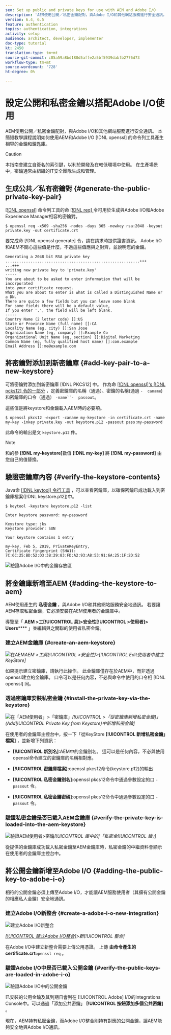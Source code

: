 ```yaml
---
seo: Set up public and private keys for use with AEM and Adobe I/O
description: 'AEM使用公開／私密金鑰配對，與Adobe I/O和其他網站服務進行安全通訊。 本簡短教學課程說明如何使用可搭配AEM和Adobe I/O運作的openssl命令列工具來產生相容的金鑰和鑰匙圈。 '
version: 6.4, 6.5
feature: authentication
topics: authentication, integrations
activity: setup
audience: architect, developer, implementer
doc-type: tutorial
kt: 2450
translation-type: tm+mt
source-git-commit: c85a59a8bd180d5affe2a5bf5939dabfb2776d73
workflow-type: tm+mt
source-wordcount: '728'
ht-degree: 0%

---
```



# 設定公開和私密金鑰以搭配Adobe I/O使用

AEM使用公開／私密金鑰配對，與Adobe I/O和其他網站服務進行安全通訊。 本簡短教學課程說明如何使用AEM和Adobe I/O [!DNL openssl] 的命令列工具產生相容的金鑰和鑰匙庫。

>[!CAUTION]
>
>本指南會建立自簽名的索引鍵，以利於開發及在較低環境中使用。 在生產場景中，密鑰通常由組織的IT安全團隊生成和管理。

## 生成公共／私有密鑰對 {#generate-the-public-private-key-pair}

[[!DNL openssl]](https://www.openssl.org/docs/man1.0.2/man1/openssl.html) 命令列工具的命 [[!DNL req] ](https://www.openssl.org/docs/man1.0.2/man1/req.html) 令可用於生成與Adobe I/O和Adobe Experience Manager相容的密鑰對。

```shell
$ openssl req -x509 -sha256 -nodes -days 365 -newkey rsa:2048 -keyout private.key -out certificate.crt
```

要完成命 [!DNL openssl generate] 令，請在請求時提供證書資訊。 Adobe I/O和AEM不關心這些值是什麼，不過這些值應與之對齊，並說明您的金鑰。

```
Generating a 2048 bit RSA private key
...........................................................+++
...+++
writing new private key to 'private.key'
-----
You are about to be asked to enter information that will be incorporated
into your certificate request.
What you are about to enter is what is called a Distinguished Name or a DN.
There are quite a few fields but you can leave some blank
For some fields there will be a default value,
If you enter '.', the field will be left blank.
-----
Country Name (2 letter code) []:US
State or Province Name (full name) []:CA
Locality Name (eg, city) []:San Jose
Organization Name (eg, company) []:Example Co
Organizational Unit Name (eg, section) []:Digital Marketing
Common Name (eg, fully qualified host name) []:com.example
Email Address []:me@example.com
```

## 將密鑰對添加到新密鑰庫 {#add-key-pair-to-a-new-keystore}

可將密鑰對添加到新密鑰庫 [!DNL PKCS12] 中。 作為命 [[!DNL openssl]'s [!DNL pcks12] 令的一部分](https://www.openssl.org/docs/man1.0.2/man1/pkcs12.html) ，定義密鑰庫的名稱（通過）、密鑰的名稱(通過 `-  caname`)和密鑰庫的口令（通過） `-name``-  passout`。

這些值是將keystore和金鑰載入AEM時的必要項。

```shell
$ openssl pkcs12 -export -caname my-keystore -in certificate.crt -name my-key -inkey private.key -out keystore.p12 -passout pass:my-password
```

此命令的輸出是文 `keystore.p12` 件。

>[!NOTE]
>
>和的參 **[!DNL my-keystore]**&#x200B;數值 **[!DNL my-key]** 將 **[!DNL my-password]** 由您自己的值替換。

## 驗證密鑰庫內容 {#verify-the-keystore-contents}

Java命 [[!DNL keytool] 令行工具](https://docs.oracle.com/middleware/1213/wls/SECMG/keytool-summary-appx.htm#SECMG818) ，可以查看密鑰庫，以確保密鑰已成功載入到密鑰庫檔案([!DNL keystore.p12])中。

```shell
$ keytool -keystore keystore.p12 -list

Enter keystore password: my-password

Keystore type: jks
Keystore provider: SUN

Your keystore contains 1 entry

my-key, Feb 5, 2019, PrivateKeyEntry,
Certificate fingerprint (SHA1): 7C:6C:25:BD:52:D3:3B:29:83:FD:A2:93:A8:53:91:6A:25:1F:2D:52
```

![驗證Adobe I/O中的金鑰存放區](assets/set-up-public-private-keys-for-use-with-aem-and-adobe-io/adobe-io--public-keys.png)

## 將金鑰庫新增至AEM {#adding-the-keystore-to-aem}

AEM使用產生的 **私密金鑰** ，與Adobe I/O和其他網站服務安全地通訊。 若要讓AEM存取私密金鑰，它必須安裝在AEM使用者的金鑰庫中。

導覽至「 **AEM >工[!UICONTROL 具]>安全性[!UICONTROL >使用者]> Users****** 」並編輯與之關聯的使用者私密金鑰。

### 建立AEM金鑰庫 {#create-an-aem-keystore}

![在AEM](assets/set-up-public-private-keys-for-use-with-aem-and-adobe-io/aem--create-keystore.png)*AEM >工具[!UICONTROL >安全性]>[!UICONTROL Edit使用者中建立KeyStore]*

如果提示建立密鑰庫，請執行此操作。 此金鑰庫僅存在於AEM中，而非透過openssl建立的金鑰庫。 口令可以是任何內容，不必與命令中使用的口令相 [!DNL openssl] 同。

### 透過密鑰庫安裝私密金鑰 {#install-the-private-key-via-the-keystore}

![在「AEM使用者」>「密鑰庫」](assets/set-up-public-private-keys-for-use-with-aem-and-adobe-io/aem--add-private-key.png)*[!UICONTROL >「從密鑰庫新增私密金鑰]」(Add[!UICONTROL Private Key from Keystore)中新增私密金鑰]*

在使用者的金鑰庫主控台中，按一下「從KeyStore **[!UICONTROL 新增私密金鑰」檔案]** ，並新增下列資訊：

* **[!UICONTROL 新別名]**:AEM中的金鑰別名。 這可以是任何內容，不必與使用openssl命令建立的密鑰庫的名稱相對應。
* **[!UICONTROL 密鑰庫檔案]**:openssl pkcs12命令(keystore.p12)的輸出
* **[!UICONTROL 私密金鑰別名]**:openssl pkcs12命令中通過參數設定的口 `-  passout` 令。

* **[!UICONTROL 私密金鑰密碼]**:openssl pkcs12命令中通過參數設定的口 `-  passout` 令。

### 驗證私密金鑰是否已載入AEM金鑰庫 {#verify-the-private-key-is-loaded-into-the-aem-keystore}

![驗證AEM使用者>密鑰](assets/set-up-public-private-keys-for-use-with-aem-and-adobe-io/aem--keystore.png)*[!UICONTROL 庫中的]「私密金[!UICONTROL 鑰」]*

從提供的金鑰庫成功載入私密金鑰至AEM金鑰庫時，私密金鑰的中繼資料會顯示在使用者的金鑰庫主控台中。

## 將公開金鑰新增至Adobe I/O {#adding-the-public-key-to-adobe-i-o}

相符的公開金鑰必須上傳至Adobe I/O，才能讓AEM服務使用者（其擁有公開金鑰的相應私人金鑰）安全地通訊。

### 建立Adobe I/O新整合 {#create-a-adobe-i-o-new-integration}

![建立Adobe I/O新整合](assets/set-up-public-private-keys-for-use-with-aem-and-adobe-io/adobe-io--create-new-integration.png)

*[[!UICONTROL 建立Adobe I/O整合]](https://console.adobe.io/)>新[!UICONTROL 整合]*

在Adobe I/O中建立新整合需要上傳公用憑證。 上傳 **由命令產生的certificate.crt**`openssl req` 。

### 驗證Adobe I/O中是否已載入公開金鑰 {#verify-the-public-keys-are-loaded-in-adobe-i-o}

![驗證Adobe I/O中的公開金鑰](assets/set-up-public-private-keys-for-use-with-aem-and-adobe-io/adobe-io--public-keys.png)

已安裝的公用金鑰及其到期日會列在 [!UICONTROL Adobe] I/O的Integrations Console中。可以通過「添加公共密鑰」 **[!UICONTROL 按鈕添加多個公共密鑰]** 。

現在，AEM持有私密金鑰，而Adobe I/O整合則持有對應的公開金鑰，讓AEM能夠安全地與Adobe I/O通訊。
